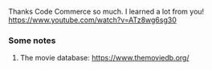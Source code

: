 
Thanks Code Commerce so much. I learned a lot from you!
https://www.youtube.com/watch?v=ATz8wg6sg30
### Some notes
1. The movie database: https://www.themoviedb.org/